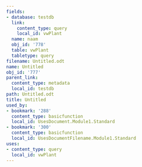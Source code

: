 ```yaml
---
fields:
- database: testdb
  link:
    content_type: query
    local_id: vwPlant
  name: naam
  obj_id: '778'
  table: vwPlant
  tabletype: query
filename: Untitled.odt
name: Untitled
obj_id: '777'
parent_link:
  content_type: metadata
  local_id: testdb
path: Untitled.odt
title: Untitled
used_by:
- bookmark: '288'
  content_type: basicfunction
  local_id: UsesDocument.Module1.Standard
- bookmark: '300'
  content_type: basicfunction
  local_id: UsesDocumentFilename.Module1.Standard
uses:
- content_type: query
  local_id: vwPlant
---
```

